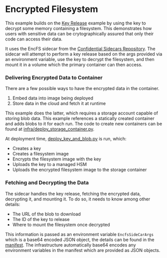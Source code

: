 # Encrypted Filesystem

This example builds on the [Key Release](../key_release/README.md) example by using the key to decrypt some memory containing a filesystem. This demonstrates how users with sensitive data can be crytographically assured that only their code can access their data.

It uses the EncFS sidecar from the [Confidential Sidecars Repository](https://github.com/microsoft/confidential-sidecar-containers). The sidecar will attempt to perform a key release based on the args provided via an environment variable, use the key to decrypt the filesystem, and then mount it in a volume which the primary container can then access.

### Delivering Encrypted Data to Container

There are a few possible ways to have the encrypted data in the container.

1. Embed data into image being deployed
2. Store data in the cloud and fetch it at runtime

This example does the latter, which requires a storage account capable of storing blob data. This example references a statically created container and adds blobs to it for each run. The code to create new containers can be found at [infra/deploy_storage_container.py](../../infra/deploy_storage_container.py).

At deployment time, [deploy_key_and_blob.py](deploy_key_and_blob.py) is run, which:

- Creates a key
- Creates a filesystem image
- Encrypts the filesystem image with the key
- Uploads the key to a managed HSM
- Uploads the encrypted filesystem image to the storage container

### Fetching and Decrypting the Data

The sidecar handles the key release, fetching the encrypted data, decrypting it, and mounting it. To do so, it needs to know among other details:

- The URL of the blob to download
- The ID of the key to release
- Where to mount the filesystem once decrypted

This information is passed as an environment variable `EncfsSideCarArgs` which is a base64 encoded JSON object, the details can be found in the [manifest](manifest.json). The infrastructure automatically base64 encodes any environment variables in the manifest which are provided as JSON objects.
